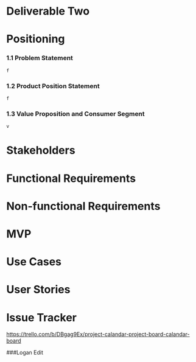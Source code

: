 # Deliverable Two

# Positioning  
### 1.1  Problem Statement  
	f  
### 1.2  Product Position Statement  
	f  
### 1.3  Value Proposition and Consumer Segment  
	v  
# Stakeholders  

# Functional Requirements  

# Non-functional Requirements  

# MVP

# Use Cases

# User Stories

# Issue Tracker
https://trello.com/b/DBgag9Ex/project-calandar-project-board-calandar-board

###Logan Edit